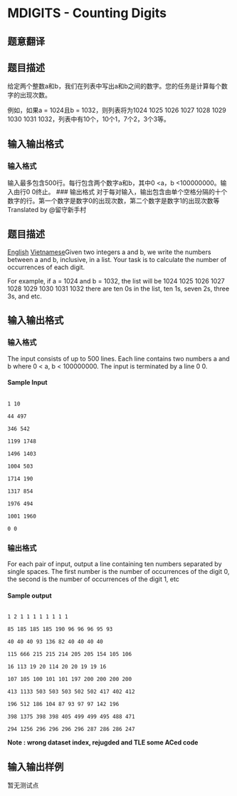 # MDIGITS - Counting Digits

## 题意翻译

## 题目描述

给定两个整数a和b，我们在列表中写出a和b之间的数字。您的任务是计算每个数字的出现次数。

例如，如果a = 1024且b = 1032，则列表将为1024 1025 1026 1027 1028 1029 1030 1031 1032，列表中有10个，10个1，7个2，3个3等。

## 输入输出格式

### 输入格式

输入最多包含500行。每行包含两个数字a和b，其中0 <a，b <100000000。输入由行0 0终止。 ### 输出格式 对于每对输入，输出包含由单个空格分隔的十个数字的行。第一个数字是数字0的出现次数，第二个数字是数字1的出现次数等 Translated by @留守新手村

## 题目描述

[English](/problems/MDIGITS/en/) [Vietnamese](/problems/MDIGITS/vn/)Given two integers a and b, we write the numbers between a and b, inclusive, in a list. Your task is to calculate the number of occurrences of each digit.

For example, if a = 1024 and b = 1032, the list will be 1024 1025 1026 1027 1028 1029 1030 1031 1032 there are ten 0s in the list, ten 1s, seven 2s, three 3s, and etc.

## 输入输出格式

### 输入格式

The input consists of up to 500 lines. Each line contains two numbers a and b where 0 < a, b < 100000000. The input is terminated by a line 0 0.

#### Sample Input

```

1 10

44 497

346 542

1199 1748

1496 1403

1004 503

1714 190

1317 854

1976 494

1001 1960

0 0

```

### 输出格式

For each pair of input, output a line containing ten numbers separated by single spaces. The first number is the number of occurrences of the digit 0, the second is the number of occurrences of the digit 1, etc

#### Sample output

```

1 2 1 1 1 1 1 1 1 1

85 185 185 185 190 96 96 96 95 93

40 40 40 93 136 82 40 40 40 40

115 666 215 215 214 205 205 154 105 106

16 113 19 20 114 20 20 19 19 16

107 105 100 101 101 197 200 200 200 200

413 1133 503 503 503 502 502 417 402 412

196 512 186 104 87 93 97 97 142 196

398 1375 398 398 405 499 499 495 488 471

294 1256 296 296 296 296 287 286 286 247

```

**Note : wrong dataset index, rejugded and TLE some ACed code**

## 输入输出样例

暂无测试点

